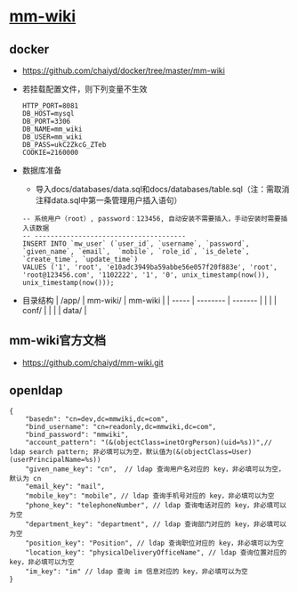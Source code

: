# [mm-wiki](https://github.com/chaiyd/docker/tree/master/mm-wiki)

## docker
- https://github.com/chaiyd/docker/tree/master/mm-wiki
- 若挂载配置文件，则下列变量不生效
  ```
  HTTP_PORT=8081
  DB_HOST=mysql
  DB_PORT=3306
  DB_NAME=mm_wiki
  DB_USER=mm_wiki
  DB_PASS=ukC2ZkcG_ZTeb
  COOKIE=2160000
  ```
- 数据库准备
  - 导入docs/databases/data.sql和docs/databases/table.sql（注：需取消注释data.sql中第一条管理用户插入语句）
  ```
  -- 系统用户（root）, password：123456, 自动安装不需要插入，手动安装时需要插入该数据
  -- --------------------------------------
  INSERT INTO `mw_user` (`user_id`, `username`, `password`, `given_name`, `email`,  `mobile`, `role_id`, `is_delete`, `create_time`, `update_time`)
  VALUES ('1', 'root', 'e10adc3949ba59abbe56e057f20f883e', 'root', 'root@123456.com', '1102222', '1', '0', unix_timestamp(now()), unix_timestamp(now()));
  ```  
    
- 目录结构
  | /app/ | mm-wiki/ | mm-wiki |
  | ----- | -------- | ------- |
  |       |          | conf/   |
  |       |          | data/   |
  

## mm-wiki官方文档
- https://github.com/chaiyd/mm-wiki.git


## openldap
```
{
    "basedn": "cn=dev,dc=mmwiki,dc=com",
    "bind_username": "cn=readonly,dc=mmwiki,dc=com",
    "bind_password": "mmwiki", 
	"account_pattern": "(&(objectClass=inetOrgPerson)(uid=%s))",// ldap search pattern; 非必填可以为空，默认值为(&(objectClass=User)(userPrincipalName=%s))
	"given_name_key": "cn",  // ldap 查询用户名对应的 key，非必填可以为空，默认为 cn
    "email_key": "mail",
    "mobile_key": "mobile", // ldap 查询手机号对应的 key，非必填可以为空
    "phone_key": "telephoneNumber", // ldap 查询电话对应的 key，非必填可以为空
    "department_key": "department", // ldap 查询部门对应的 key，非必填可以为空
    "position_key": "Position", // ldap 查询职位对应的 key，非必填可以为空
    "location_key": "physicalDeliveryOfficeName", // ldap 查询位置对应的 key，非必填可以为空
    "im_key": "im" // ldap 查询 im 信息对应的 key，非必填可以为空
}

```